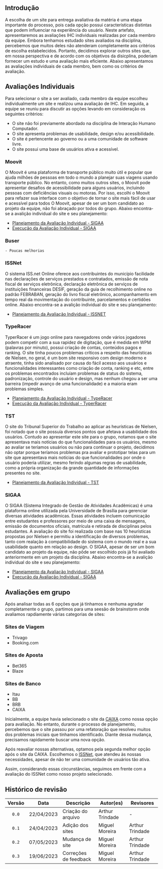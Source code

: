 ## Introdução
A escolha de um site para entrega avaliativa da matéria é uma etapa importante do processo, pois cada opção possui características distintas que podem influenciar na experiência do usuário. Neste artefato, apresentaremos as avaliações IHC individuais realizadas por cada membro da equipe. Embora tenhamos estudado sites avaliados na disciplina, percebemos que muitos deles não atenderam completamente aos critérios de escolha estabelecidos. Portanto, decidimos explorar outros sites que, em nossa perspectiva e de acordo com os objetivos da disicplina, poderiam fornecer um estudo e uma avaliação mais eficiente. Abaixo apresentamos as avaliações individuais de cada membro, bem como os critérios de avaliação.

## Avaliações Individuais

Para selecionar o site a ser avaliado, cada membro da equipe escolheu individualmente um site e realizou uma avaliação de IHC. Em seguida, a equipe se reuniu para discutir as opções levando em consideração os seguintes critérios:

- O site não foi previamente abordado na disciplina de Interação Humano Computador.
- O site apresenta problemas de usabilidade, design e/ou acessibilidade.
- O site é pertencente ao governo ou a uma comunidade de software livre.
- O site possui uma base de usuários ativa e acessível.

### Moovit
O Moovit é uma plataforma de transporte público muito útil e popular que ajuda milhões de
pessoas em todo o mundo a planejar suas viagens usando transporte público. No entanto,
como muitos outros sites, o Moovit pode apresentar desafios de acessibilidade para alguns
usuários, incluindo pessoas com deficiências visuais ou motoras. Por isso, escolhi o Moovit
para refazer sua interface com o objetivo de tornar o site mais fácil de usar e acessível para
todos
O Moovit, apesar de ser um bom candidato ao projeto da equipe, não foi abraçado por todos do grupo.
Abaixo encontra-se a avalição individual do site e seu planejamento:

- [Planejamento da Avaliação Individual - SIGAA](./doc/Planejamento%20da%20avalia%C3%A7%C3%A3o%20Moovit.pdf)
- [Execução da Avaliação Individual - SIGAA](./doc/Execu%C3%A7%C3%A3o%20da%20avalia%C3%A7%C3%A3o%20Moovit.pdf)
### Buser
    - Poucas melhorias
### ISSNet
O sistema ISS.net Online oferece aos contribuintes do município facilidade nas declarações de serviços prestados e
contratados, emissão de nota fiscal de serviços eletrônica, declaração eletrônica de serviços de instituições
financeiras DESIF, geração da guia de recolhimento online no padrão FEBRABAN, geração do livro fiscal eletrônico,
acompanhamento em tempo real da movimentação do contribuinte, parcelamentos e certidões online. 
Abaixo encontra-se a avalição individual do site e seu planejamento:

- [Planejamento da Avaliação Individual - ISSNET](doc/ProjetoParteIndividualPlanejAvalia%C3%A7%C3%A3oISSNET.pdf)
### TypeRacer
TyperRacer é um jogo online para navegadores onde vários jogadores podem competir com a sua rapidez de digitação, que é medida em WPM (palavras por minuto), possui criação de contas, conteúdos pagos e ranking. O site tinha poucos problemas críticos a respeito das heurísticas de Nielsen, no geral, é um bom site responsivo com design moderno e atraente, tinha sido analisado por causa do fácil acesso aos usuários e funcionalidades interessantes como criação de conta, ranking e etc, entre os problemas encontrados incluíam problemas de status do sistema, padronização, controle do usuário e design, mas nenhum chegou a ser uma barreira (impedir avanço de uma funcionalidade) e a maioria eram problemas simples.

- [Planejamento da Avaliação Individual - TypeRacer](./doc/Planejamento%20da%20avalia%C3%A7%C3%A3o%20TyperRacer.pdf)
- [Execução da Avaliação Individual - TyperRacer](./doc/Execu%C3%A7%C3%A3o%20da%20avalia%C3%A7%C3%A3o%20TyperRacer.pdf)
### TST
O site do Tribunal Superior do Trabalho ao aplicar as heurísticas de Nielsen, foi notado que o site possuía diversos pontos que afetava a usabilidade dos usuários. Contudo ao apresentar este site para o grupo, notamos que o site apresentava mais notícias do que funcionalidades para os usuários, mesmo ao avaliar se teríamos usuários ou não para continuar o projeto, decidimos não optar porque teríamos problemas pra avaliar e prototipar telas para um site que apresentava mais notícias do que funcionalidades por onde o usuário poderia utilizar, mesmo ferindo algumas regras de usabilidade, como a própria organização da grande quantidade de informações presentes no site.

- [Planejamento da Avaliação Individual - TST](./doc/Planejamento%20da%20avalia%C3%A7%C3%A3o%20TST.pdf)
### SIGAA
O SIGAA (Sistema Integrado de Gestão de Atividades Acadêmicas) é uma plataforma online utilizada pela Universidade de Brasília para gerenciar diversas atividades acadêmicas. Essas atividades incluem comunicação entre estudantes e professores por meio de uma caixa de mensagens, emissão de documentos oficiais, matrícula e retirada de disciplinas pelos estudantes.
A avaliação do site foi realizada com base nas 10 heurísticas propostas por Nielsen e permitiu a identificação de diversos problemas, tanto com realação à compatibilidade do sistema com o mundo real e a sua usabilidade quanto em relação ao design.
O SIGAA, apesar de ser um bom candidato ao projeto da equipe, não pôde ser escolhido pois já foi avaliado anteriormente em um projeto da disciplina.
Abaixo encontra-se a avalição individual do site e seu planejamento:

- [Planejamento da Avaliação Individual - SIGAA](./doc/Planejamento%20da%20avalia%C3%A7%C3%A3o%20SIGAA.pdf)
- [Execução da Avaliação Individual - SIGAA](./doc/Execu%C3%A7%C3%A3o%20da%20avalia%C3%A7%C3%A3o%20SIGAA.pdf)

## Avaliações em grupo
Após analisar todas as 6 opções que já tínhamos e nenhuma agradar completamente o grupo, partimos para uma seesão de brainstorm onde avaliamos rapdiamente várias categorias de sites:

### Sites de Viagem
- Trivago
- Booking.com

### Sites de Aposta
- Bet365
- Blaze

### Sites de Banco
- Itau
- BB
- BRB
- CAIXA

Inicialmente, a equipe havia selecionado o site da [CAIXA](https://www.caixa.gov.br/Paginas/home-caixa.aspx) como nossa opção para avaliação. No entanto, durante o processo de planejamento, percebemos que o site passou por uma refatoração que resolveu muitos dos problemas iniciais que tínhamos identificado. Diante dessa mudança, precisamos rapidamente buscar uma nova opção.

Após reavaliar nossas alternativas, optamos pela segunda melhor opção após o site da CAIXA. Escolhemos o [ISSNet](https://df.issnetonline.com.br/online/Login/Login.aspx?ReturnUrl=%2fonline), que atendeu às nossas necessidades, apesar de não ter uma comunidade de usuários tão ativa.

Assim, considerando essas circunstâncias, seguimos em frente com a avaliação do ISSNet como nosso projeto selecionado.

## Histórico de revisão

| Versão     | Data       | Descrição             | Autor(es)       | Revisores        |
| :--------: | :--------: | --------------------- | --------------- | ---------------- |
| `0.0`      | 22/04/2023 | Criação do arquivo    | Arthur Trindade | - |
| `0.1`      | 24/04/2023 | Adição dos sites      | Miguel Moreira  | Arthur Trindade  |
| `0.2`      | 07/05/2023 | Mudança de site       | Miguel Moreira  | Arthur Trindade  |
| `0.3`      | 19/06/2023 | Correções de feedback | Miguel Moreira  | Arthur Trindade  |
